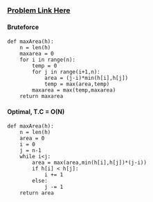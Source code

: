 ### [Problem Link Here](https://www.codingninjas.com/codestudio/guided-paths/data-structures-algorithms/content/118509/offering/1376556)

#### Bruteforce
```
def maxArea(h):
    n = len(h)
    maxarea = 0
    for i in range(n):
        temp = 0
        for j in range(i+1,n):
            area = (j-i)*min(h[i],h[j])
            temp = max(area,temp)
        maxarea = max(temp,maxarea)
    return maxarea
```

#### Optimal, T.C = O(N)
```
def maxArea(h):
    n = len(h)
    area = 0
    i = 0
    j = n-1
    while i<j:
        area = max(area,min(h[i],h[j])*(j-i))
        if h[i] < h[j]:
            i += 1
        else:
            j -= 1
    return area
```
